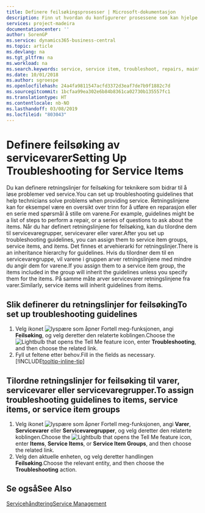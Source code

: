 ```yaml
---
title: Definere feilsøkingsprosesser | Microsoft-dokumentasjon
description: Finn ut hvordan du konfigurerer prosessene som kan hjelpe kundeservicerepresentanter med å identifisere og løse problemer med servicevarer.
services: project-madeira
documentationcenter: ''
author: SorenGP
ms.service: dynamics365-business-central
ms.topic: article
ms.devlang: na
ms.tgt_pltfrm: na
ms.workload: na
ms.search.keywords: service, service item, troubleshoot, repairs, maintenance
ms.date: 10/01/2018
ms.author: sgroespe
ms.openlocfilehash: 24a4fa9811547acfd3372d3eaf7de7b9f1882c7d
ms.sourcegitcommit: 1bcfaa99ea302e6b84b8361ca02730b135557fc1
ms.translationtype: HT
ms.contentlocale: nb-NO
ms.lasthandoff: 03/08/2019
ms.locfileid: "803043"
---
```

# <a name="setting-up-troubleshooting-for-service-items"></a><span data-ttu-id="11f29-103">Definere feilsøking av servicevarer</span><span class="sxs-lookup"><span data-stu-id="11f29-103">Setting Up Troubleshooting for Service Items</span></span>
<span data-ttu-id="11f29-104">Du kan definere retningslinjer for feilsøking for teknikere som bidrar til å løse problemer ved service.</span><span class="sxs-lookup"><span data-stu-id="11f29-104">You can set up troubleshooting guidelines that help technicians solve problems when providing service.</span></span> <span data-ttu-id="11f29-105">Retningslinjene kan for eksempel være en oversikt over trinn for å utføre en reparasjon eller en serie med spørsmål å stille om varene.</span><span class="sxs-lookup"><span data-stu-id="11f29-105">For example, guidelines might be a list of steps to perform a repair, or a series of questions to ask about the items.</span></span> <span data-ttu-id="11f29-106">Når du har definert retningslinjene for feilsøking, kan du tilordne dem til servicevaregrupper, servicevarer eller varer.</span><span class="sxs-lookup"><span data-stu-id="11f29-106">After you set up troubleshooting guidelines, you can assign them to service item groups, service items, and items.</span></span> <span data-ttu-id="11f29-107">Det finnes et arvehierarki for retningslinjer.</span><span class="sxs-lookup"><span data-stu-id="11f29-107">There is an inheritance hierarchy for guidelines.</span></span> <span data-ttu-id="11f29-108">Hvis du tilordner dem til en servicevaregruppe, vil varene i gruppen arver retningslinjene med mindre du angir dem for varene.</span><span class="sxs-lookup"><span data-stu-id="11f29-108">If you assign them to a service item group, the items included in the group will inherit the guidelines unless you specify them for the items.</span></span> <span data-ttu-id="11f29-109">På samme måte arver servicevarer retningslinjene fra varer.</span><span class="sxs-lookup"><span data-stu-id="11f29-109">Similarly, service items will inherit guidelines from items.</span></span>  

## <a name="to-set-up-troubleshooting-guidelines"></a><span data-ttu-id="11f29-110">Slik definerer du retningslinjer for feilsøking</span><span class="sxs-lookup"><span data-stu-id="11f29-110">To set up troubleshooting guidelines</span></span>
1. <span data-ttu-id="11f29-111">Velg ikonet ![lyspære som åpner Fortell meg-funksjonen](media/ui-search/search_small.png "Fortell hva du vil gjøre"), angi **Feilsøking**, og velg deretter den relaterte koblingen.</span><span class="sxs-lookup"><span data-stu-id="11f29-111">Choose the ![Lightbulb that opens the Tell Me feature](media/ui-search/search_small.png "Tell me what you want to do") icon, enter **Troubleshooting**, and then choose the related link.</span></span>  
2. <span data-ttu-id="11f29-112">Fyll ut feltene etter behov.</span><span class="sxs-lookup"><span data-stu-id="11f29-112">Fill in the fields as necessary.</span></span> [!INCLUDE[tooltip-inline-tip](includes/tooltip-inline-tip_md.md)]  

## <a name="to-assign-troubleshooting-guidelines-to-items-service-items-or-service-item-groups"></a><span data-ttu-id="11f29-113">Tilordne retningslinjer for feilsøking til varer, servicevarer eller servicevaregrupper.</span><span class="sxs-lookup"><span data-stu-id="11f29-113">To assign troubleshooting guidelines to items, service items, or service item groups</span></span>
1. <span data-ttu-id="11f29-114">Velg ikonet ![lyspære som åpner Fortell meg-funksjonen](media/ui-search/search_small.png "Fortell hva du vil gjøre"), angi **Varer**, **Servicevarer** eller **Servicevaregrupper**, og velg deretter den relaterte koblingen.</span><span class="sxs-lookup"><span data-stu-id="11f29-114">Choose the ![Lightbulb that opens the Tell Me feature](media/ui-search/search_small.png "Tell me what you want to do") icon, enter **Items**, **Service Items**, or **Service Item Groups**, and then choose the related link.</span></span>  
2. <span data-ttu-id="11f29-115">Velg den aktuelle enheten, og velg deretter handlingen **Feilsøking**.</span><span class="sxs-lookup"><span data-stu-id="11f29-115">Choose the relevant entity, and then choose the **Troubleshooting** action.</span></span>  

## <a name="see-also"></a><span data-ttu-id="11f29-116">Se også</span><span class="sxs-lookup"><span data-stu-id="11f29-116">See Also</span></span>
[<span data-ttu-id="11f29-117">Servicehåndtering</span><span class="sxs-lookup"><span data-stu-id="11f29-117">Service Management</span></span>](service-service.md)